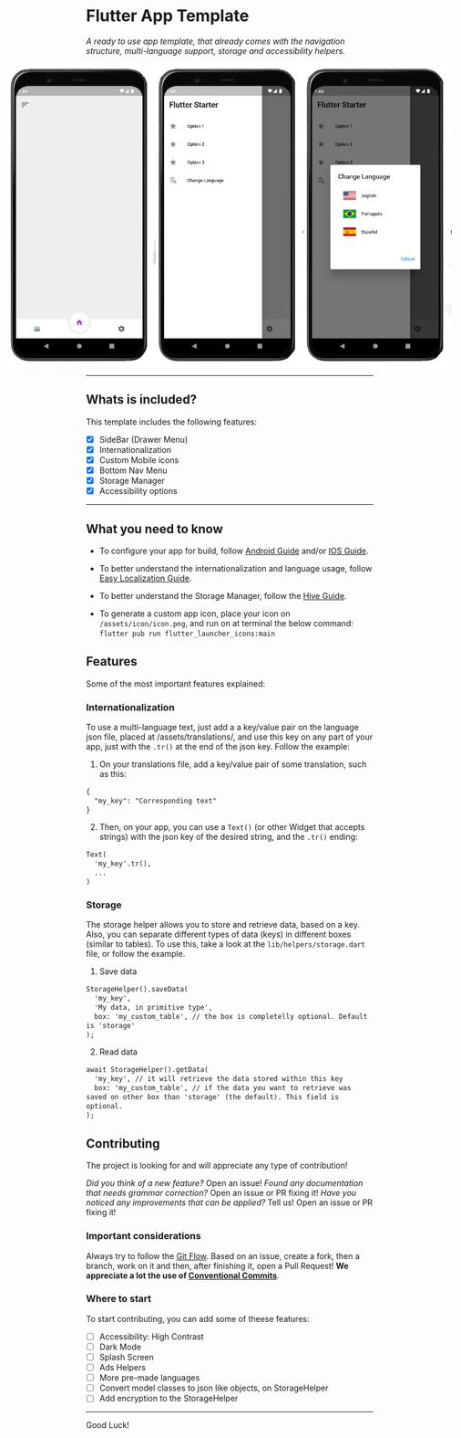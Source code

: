 # Flutter App Template

_A ready to use app template, that already comes with the navigation structure, multi-language support, storage and accessibility helpers._

<div style="display: flex; justify-content: center; align-items: center;">
  <img src="./.github/screenshot-1.png" width="260">
  <img src="./.github/screenshot-2.png" width="260">
  <img src="./.github/screenshot-3.png" width="260">
</div>

---
## Whats is included?
This template includes the following features:

- [x] SideBar (Drawer Menu)
- [x] Internationalization
- [x] Custom Mobile icons
- [x] Bottom Nav Menu
- [x] Storage Manager
- [x] Accessibility options

---
## What you need to know

- To configure your app for build, follow [Android Guide](https://docs.flutter.dev/deployment/android) and/or [IOS Guide](https://docs.flutter.dev/deployment/ios).

- To better understand the internationalization and language usage, follow [Easy Localization Guide](https://pub.dev/packages/easy_localization).

- To better understand the Storage Manager, follow the [Hive Guide](https://pub.dev/packages/hive).

- To generate a custom app icon, place your icon on `/assets/icon/icon.png`, and run on at terminal the below command:
```flutter pub run flutter_launcher_icons:main```

## Features

Some of the most important features explained:

### Internationalization
To use a multi-language text, just add a a key/value pair on the language json file, placed at /assets/translations/, and use this key on any part of your app, just with the `.tr()` at the end of the json key. Follow the example:

1. On your translations file, add a key/value pair of some translation, such as this:
```
{
  "my_key": "Corresponding text"
}
```

2. Then, on your app, you can use a `Text()` (or other Widget that accepts strings) with the json key of the desired string, and the `.tr()` ending:
```
Text(
  'my_key'.tr(),
  ...
)
```

### Storage
The storage helper allows you to store and retrieve data, based on a key. Also, you can separate different types of data (keys) in different boxes (similar to tables).
To use this, take a look at the `lib/helpers/storage.dart` file, or follow the example.

1. Save data
```
StorageHelper().saveData(
  'my_key',
  'My data, in primitive type',
  box: 'my_custom_table', // the box is completelly optional. Default is 'storage'
);
```

2. Read data
```
await StorageHelper().getData(
  'my_key', // it will retrieve the data stored within this key
  box: 'my_custom_table', // if the data you want to retrieve was saved on other box than 'storage' (the default). This field is optional.
);
```

## Contributing

The project is looking for and will appreciate any type of contribution! 

_Did you think of a new feature?_ Open an issue!
_Found any documentation that needs grammar correction?_ Open an issue or PR fixing it!
_Have you noticed any improvements that can be applied?_ Tell us! Open an issue or PR fixing it!

### Important considerations
Always try to follow the [Git Flow](https://www.atlassian.com/git/tutorials/comparing-workflows/gitflow-workflow). Based on an issue, create a fork, then a branch, work on it and then, after finishing it, open a Pull Request! **We appreciate a lot the use of [Conventional Commits](https://gist.github.com/qoomon/5dfcdf8eec66a051ecd85625518cfd13)**.


### Where to start
To start contributing, you can add some of theese features:

- [ ] Accessibility: High Contrast
- [ ] Dark Mode
- [ ] Splash Screen
- [ ] Ads Helpers
- [ ] More pre-made languages
- [ ] Convert model classes to json like objects, on StorageHelper
- [ ] Add encryption to the StorageHelper

---
Good Luck!
